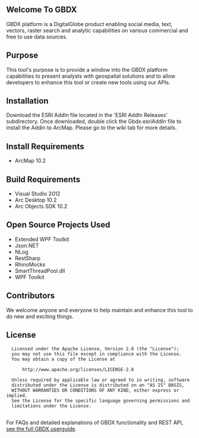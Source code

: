 ## Welcome To GBDX
GBDX platform is a DigitalGlobe product enabling social media, text, vectors, raster search and analytic capabilities on various commercial and free to use data sources.  

## Purpose
This tool's purpose is to provide a window into the GBDX platform capabilities to present analysts with geospatial solutions and to allow developers to enhance this tool or create new tools using our APIs.

## Installation
Download the ESRI AddIn file located in the 'ESRI AddIn Releases' subdirectory. Once downloaded, double click the Gbdx.esriAddIn file to install the Addin to ArcMap. Please go to the wiki tab for more details.

## Install Requirements
- ArcMap 10.2

## Build Requirements
- Visual Studio 2012
- Arc Desktop 10.2
- Arc Objects SDK 10.2

## Open Source Projects Used
- Extended WPF Toolkit
- Json.NET
- NLog
- RestSharp
- RhinoMocks
- SmartThreadPool.dll
- WPF Toolkit

## Contributors
We welcome anyone and everyone to help maintain and enhance this tool to do new and exciting things.

## License
      Licensed under the Apache License, Version 2.0 (the "License");
      you may not use this file except in compliance with the License.
      You may obtain a copy of the License at
   
          http://www.apache.org/licenses/LICENSE-2.0
   
      Unless required by applicable law or agreed to in writing, software
      distributed under the License is distributed on an "AS IS" BASIS,
      WITHOUT WARRANTIES OR CONDITIONS OF ANY KIND, either express or implied.
      See the License for the specific language governing permissions and
      limitations under the License.

##
For FAQs and detailed explanations of GBDX functionality and REST API, [see the full GBDX userguide](http://gbdxdocs.digitalglobe.com/v1).
##

